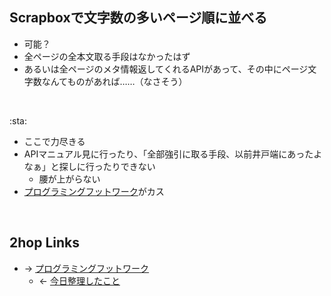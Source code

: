 ## Scrapboxで文字数の多いページ順に並べる
- 可能？
- 全ページの全本文取る手段はなかったはず
- あるいは全ページのメタ情報返してくれるAPIがあって、その中にページ文字数なんてものがあれば……（なさそう）

<br>

:sta:

- ここで力尽きる
- APIマニュアル見に行ったり、「全部強引に取る手段、以前井戸端にあったよなぁ」と探しに行ったりできない
    - 腰が上がらない
- [プログラミングフットワーク](プログラミングフットワーク.md)がカス

<br>

## 2hop Links
- → [プログラミングフットワーク](プログラミングフットワーク.md)
    - ← [今日整理したこと](今日整理したこと.md)
